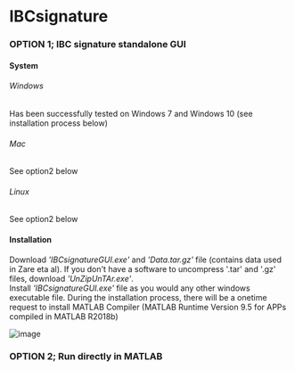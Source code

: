 # IBCsignature

### OPTION 1; IBC signature standalone GUI
#### System
###### Windows
Has been successfully tested on Windows 7 and Windows 10 (see installation process below)
###### Mac
See option2 below
###### Linux
See option2 below

#### Installation
Download *'IBCsignatureGUI.exe'* and *'Data.tar.gz'* file (contains data used in Zare eta al). If you don't have a software to uncompress '.tar' and '.gz' files, download *'UnZipUnTAr.exe'*.  
Install *'IBCsignatureGUI.exe'* file as you would any other windows executable file. During the installation process, there will be a onetime request to install MATLAB Compiler (MATLAB Runtime Version 9.5 for APPs compiled in MATLAB R2018b)
 
![image](https://user-images.githubusercontent.com/68044059/128934089-49080c28-2775-40e6-b32e-f4e2091f044e.png)


### OPTION 2; Run directly in MATLAB

